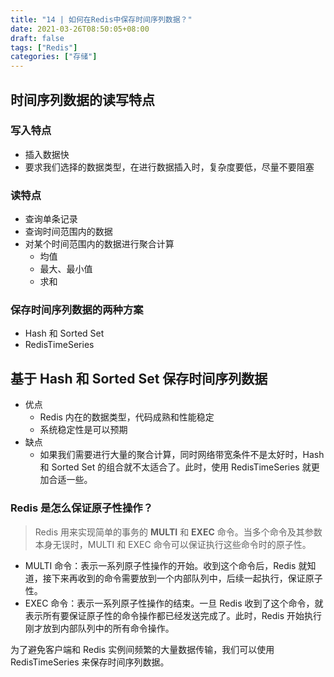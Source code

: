 ```yaml
---
title: "14 | 如何在Redis中保存时间序列数据？"
date: 2021-03-26T08:50:05+08:00
draft: false
tags: ["Redis"]
categories: ["存储"]
---
```


## 时间序列数据的读写特点

### 写入特点

- 插入数据快
- 要求我们选择的数据类型，在进行数据插入时，复杂度要低，尽量不要阻塞

### 读特点

- 查询单条记录
- 查询时间范围内的数据
- 对某个时间范围内的数据进行聚合计算
  - 均值
  - 最大、最小值
  - 求和

### 保存时间序列数据的两种方案

- Hash 和 Sorted Set
- RedisTimeSeries

## 基于 Hash 和 Sorted Set 保存时间序列数据

- 优点
  - Redis 内在的数据类型，代码成熟和性能稳定
  - 系统稳定性是可以预期
- 缺点
  - 如果我们需要进行大量的聚合计算，同时网络带宽条件不是太好时，Hash 和 Sorted Set 的组合就不太适合了。此时，使用 RedisTimeSeries 就更加合适一些。

### Redis 是怎么保证原子性操作？

> Redis 用来实现简单的事务的 **MULTI** 和 **EXEC** 命令。当多个命令及其参数本身无误时，MULTI 和 EXEC 命令可以保证执行这些命令时的原子性。

- MULTI 命令：表示一系列原子性操作的开始。收到这个命令后，Redis 就知道，接下来再收到的命令需要放到一个内部队列中，后续一起执行，保证原子性。
- EXEC 命令：表示一系列原子性操作的结束。一旦 Redis 收到了这个命令，就表示所有要保证原子性的命令操作都已经发送完成了。此时，Redis 开始执行刚才放到内部队列中的所有命令操作。

为了避免客户端和 Redis 实例间频繁的大量数据传输，我们可以使用 RedisTimeSeries 来保存时间序列数据。